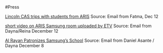 #Press

[Lincoln CAS trips with students from ARIS](http://www.lincoln.edu.gh/page.cfm?p=487&newsid=911)
Source: Email from Fatma, Dec 12

[short video on ARIS Samsung room uploaded by ETV](https://www.youtube.com/watch?v=wi6NFVl6UK8)
Source: Email from Dayna/Reina December 12

[Al Rayan Patronizes Samsung’s School](http://news.peacefmonline.com/pages/tech/201412/224983.php)
Source: Email from Daniel Asante / Dayna December 8
